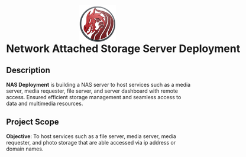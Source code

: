 <div align="center" style="white-space: nowrap;">
  <img src="https://github.com/4LifeStrategy/4LifeStrategy/blob/88ffe3009f1399de4502d4d5641c8f7a0fd56852/4LifeStrategy%20Logo%20Center.png" alt="4LifeStrategy Logo" width="100" style="display:inline-block; vertical-align:middle; margin-right:10px;">
  <h1 style="margin:0; vertical-align:middle;">Network Attached Storage Server Deployment</h1>
</div>

## Description

**NAS Deployment** is building a NAS server to host services such as a media server, media requester, file server, and server dashboard with remote access. Ensured efficient storage management and seamless access to data and multimedia resources.

## Project Scope

**Objective**: To host services such as a file server, media server, media requester, and photo storage that are able accessed via ip address or domain names.
